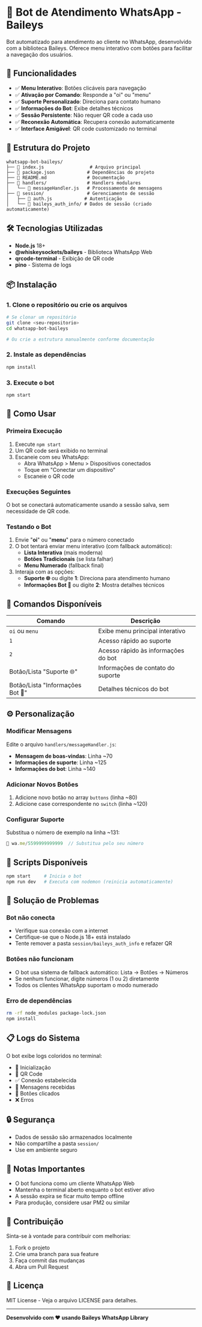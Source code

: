 # 🤖 Bot de Atendimento WhatsApp - Baileys

Bot automatizado para atendimento ao cliente no WhatsApp, desenvolvido com a biblioteca Baileys. Oferece menu interativo com botões para facilitar a navegação dos usuários.

## 🚀 Funcionalidades

- ✅ **Menu Interativo**: Botões clicáveis para navegação
- ✅ **Ativação por Comando**: Responde a "oi" ou "menu"
- ✅ **Suporte Personalizado**: Direciona para contato humano
- ✅ **Informações do Bot**: Exibe detalhes técnicos
- ✅ **Sessão Persistente**: Não requer QR code a cada uso
- ✅ **Reconexão Automática**: Recupera conexão automaticamente
- ✅ **Interface Amigável**: QR code customizado no terminal

## 📁 Estrutura do Projeto

```
whatsapp-bot-baileys/
├── 📄 index.js                 # Arquivo principal
├── 📄 package.json            # Dependências do projeto
├── 📄 README.md               # Documentação
├── 📁 handlers/               # Handlers modulares
│   └── 📄 messageHandler.js   # Processamento de mensagens
├── 📁 session/                # Gerenciamento de sessão
│   ├── 📄 auth.js            # Autenticação
│   └── 📁 baileys_auth_info/ # Dados de sessão (criado automaticamente)
```

## 🛠️ Tecnologias Utilizadas

- **Node.js** 18+
- **@whiskeysockets/baileys** - Biblioteca WhatsApp Web
- **qrcode-terminal** - Exibição de QR code
- **pino** - Sistema de logs

## 📦 Instalação

### 1. Clone o repositório ou crie os arquivos

```bash
# Se clonar um repositório
git clone <seu-repositorio>
cd whatsapp-bot-baileys

# Ou crie a estrutura manualmente conforme documentação
```

### 2. Instale as dependências

```bash
npm install
```

### 3. Execute o bot

```bash
npm start
```

## 🔧 Como Usar

### Primeira Execução

1. Execute `npm start`
2. Um QR code será exibido no terminal
3. Escaneie com seu WhatsApp:
   - Abra WhatsApp > Menu > Dispositivos conectados
   - Toque em "Conectar um dispositivo" 
   - Escaneie o QR code

### Execuções Seguintes

O bot se conectará automaticamente usando a sessão salva, sem necessidade de QR code.

### Testando o Bot

1. Envie "**oi**" ou "**menu**" para o número conectado
2. O bot tentará enviar menu interativo (com fallback automático):
   - **Lista Interativa** (mais moderna)
   - **Botões Tradicionais** (se lista falhar)
   - **Menu Numerado** (fallback final)
3. Interaja com as opções:
   - **Suporte 🌐** ou digite **1**: Direciona para atendimento humano
   - **Informações Bot 🤖** ou digite **2**: Mostra detalhes técnicos

## 🎯 Comandos Disponíveis

| Comando | Descrição |
|---------|-----------|
| `oi` ou `menu` | Exibe menu principal interativo |
| `1` | Acesso rápido ao suporte |
| `2` | Acesso rápido às informações do bot |
| Botão/Lista "Suporte 🌐" | Informações de contato do suporte |
| Botão/Lista "Informações Bot 🤖" | Detalhes técnicos do bot |

## ⚙️ Personalização

### Modificar Mensagens

Edite o arquivo `handlers/messageHandler.js`:

- **Mensagem de boas-vindas**: Linha ~70
- **Informações de suporte**: Linha ~125  
- **Informações do bot**: Linha ~140

### Adicionar Novos Botões

1. Adicione novo botão no array `buttons` (linha ~80)
2. Adicione case correspondente no `switch` (linha ~120)

### Configurar Suporte

Substitua o número de exemplo na linha ~131:
```javascript
📱 wa.me/5599999999999  // Substitua pelo seu número
```

## 🔄 Scripts Disponíveis

```bash
npm start     # Inicia o bot
npm run dev   # Executa com nodemon (reinicia automaticamente)
```

## 🚨 Solução de Problemas

### Bot não conecta
- Verifique sua conexão com a internet
- Certifique-se que o Node.js 18+ está instalado
- Tente remover a pasta `session/baileys_auth_info` e refazer QR

### Botões não funcionam
- O bot usa sistema de fallback automático: Lista → Botões → Números
- Se nenhum funcionar, digite números (1 ou 2) diretamente
- Todos os clientes WhatsApp suportam o modo numerado

### Erro de dependências
```bash
rm -rf node_modules package-lock.json
npm install
```

## 📋 Logs do Sistema

O bot exibe logs coloridos no terminal:
- 🚀 Inicialização
- 📱 QR Code
- ✅ Conexão estabelecida  
- 📩 Mensagens recebidas
- 🔘 Botões clicados
- ❌ Erros

## 🔒 Segurança

- Dados de sessão são armazenados localmente
- Não compartilhe a pasta `session/`
- Use em ambiente seguro

## 📝 Notas Importantes

- O bot funciona como um cliente WhatsApp Web
- Mantenha o terminal aberto enquanto o bot estiver ativo
- A sessão expira se ficar muito tempo offline
- Para produção, considere usar PM2 ou similar

## 🤝 Contribuição

Sinta-se à vontade para contribuir com melhorias:
1. Fork o projeto
2. Crie uma branch para sua feature
3. Faça commit das mudanças
4. Abra um Pull Request

## 📄 Licença

MIT License - Veja o arquivo LICENSE para detalhes.

---

**Desenvolvido com ❤️ usando Baileys WhatsApp Library**
